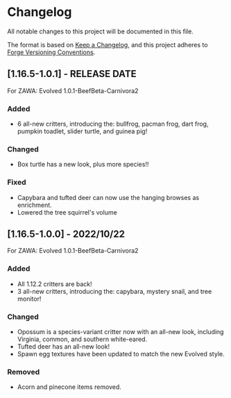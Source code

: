 # Changelog
All notable changes to this project will be documented in this file.

The format is based on 
[Keep a Changelog](https://keepachangelog.com/en/1.0.0/),
and this project adheres to 
[Forge Versioning Conventions](https://mcforge.readthedocs.io/en/latest/conventions/versioning/).

## [1.16.5-1.0.1] - RELEASE DATE
For ZAWA: Evolved 1.0.1-BeefBeta-Carnivora2
### Added
- 6 all-new critters, introducing the: bullfrog, pacman frog, dart frog, pumpkin toadlet, slider turtle, and guinea pig! 
### Changed
- Box turtle has a new look, plus more species!!
### Fixed
- Capybara and tufted deer can now use the hanging browses as enrichment.
- Lowered the tree squirrel's volume

## [1.16.5-1.0.0] - 2022/10/22
For ZAWA: Evolved 1.0.1-BeefBeta-Carnivora2
### Added
- All 1.12.2 critters are back!
- 3 all-new critters, introducing the: capybara, mystery snail, and tree monitor!
### Changed
- Opossum is a species-variant critter now with an all-new look, including Virginia, common, and southern white-eared.
- Tufted deer has an all-new look!
- Spawn egg textures have been updated to match the new Evolved style.
### Removed
- Acorn and pinecone items removed.